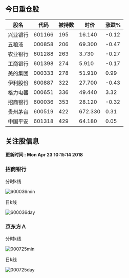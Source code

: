 
## 今日重仓股 

|股名|代码|被持数|时价|涨跌%|
|---|---|---|---|---|
|兴业银行|601166|195|16.140|-0.12|
|五粮液|000858|206|69.300|-0.47|
|农业银行|601288|263|3.730|-0.27|
|工商银行|601398|274|5.910|-0.17|
|美的集团|000333|278|51.910|0.99|
|伊利股份|600887|322|27.700|-0.43|
|格力电器|000651|336|49.440|3.32|
|招商银行|600036|353|28.120|-0.32|
|贵州茅台|600519|422|672.330|0.31|
|中国平安|601318|429|64.180|0.05|

## 关注股信息
**更新时间 : Mon Apr 23 10:15:14 2018**
### 招商银行 
分时k线

![600036min](http://image.sinajs.cn/newchart/min/n/sh600036.gif)

日k线

![600036day](http://image.sinajs.cn/newchart/daily/n/sh600036.gif)

### 京东方Ａ 
分时k线

![000725min](http://image.sinajs.cn/newchart/min/n/sz000725.gif)

日k线

![000725day](http://image.sinajs.cn/newchart/daily/n/sz000725.gif)
